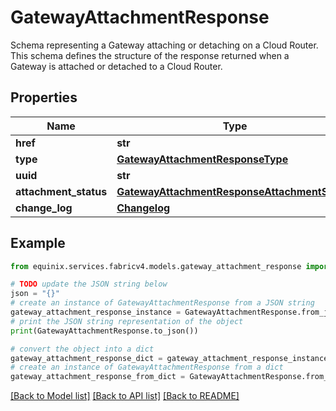 # GatewayAttachmentResponse

Schema representing a Gateway attaching or detaching on a Cloud Router. This schema defines the structure of the response returned when a Gateway is attached or detached to a Cloud Router.

## Properties

Name | Type | Description | Notes
------------ | ------------- | ------------- | -------------
**href** | **str** |  | [optional] 
**type** | [**GatewayAttachmentResponseType**](GatewayAttachmentResponseType.md) |  | [optional] 
**uuid** | **str** |  | [optional] 
**attachment_status** | [**GatewayAttachmentResponseAttachmentStatus**](GatewayAttachmentResponseAttachmentStatus.md) |  | [optional] 
**change_log** | [**Changelog**](Changelog.md) |  | [optional] 

## Example

```python
from equinix.services.fabricv4.models.gateway_attachment_response import GatewayAttachmentResponse

# TODO update the JSON string below
json = "{}"
# create an instance of GatewayAttachmentResponse from a JSON string
gateway_attachment_response_instance = GatewayAttachmentResponse.from_json(json)
# print the JSON string representation of the object
print(GatewayAttachmentResponse.to_json())

# convert the object into a dict
gateway_attachment_response_dict = gateway_attachment_response_instance.to_dict()
# create an instance of GatewayAttachmentResponse from a dict
gateway_attachment_response_from_dict = GatewayAttachmentResponse.from_dict(gateway_attachment_response_dict)
```
[[Back to Model list]](../README.md#documentation-for-models) [[Back to API list]](../README.md#documentation-for-api-endpoints) [[Back to README]](../README.md)


